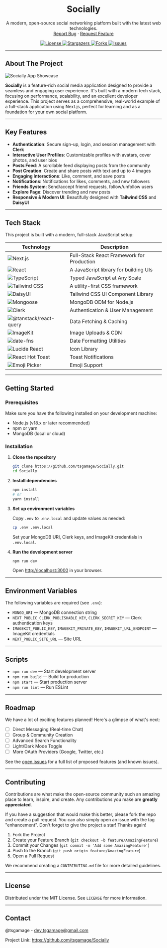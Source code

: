 <div align="center">
   <!-- Optional: Add your logo here -->
   <!-- <img src="public/logo.svg" alt="Socially Logo" width="100" height="100"> -->
   <h1 align="center">Socially</h1>
   <p align="center">
      A modern, open-source social networking platform built with the latest web technologies.<br />
      <a href="https://github.com/tsgamage/Socially/issues">Report Bug</a>
      ·
      <a href="https://github.com/tsgamage/Socially/issues">Request Feature</a>
   </p>
</div>

<!-- SHIELDS -->
<div align="center">
   <a href="https://github.com/tsgamage/Socially/blob/main/LICENSE">
      <img src="https://img.shields.io/github/license/tsgamage/Socially?style=for-the-badge" alt="License">
   </a>
   <a href="https://github.com/tsgamage/Socially/stargazers">
      <img src="https://img.shields.io/github/stars/tsgamage/Socially?style=for-the-badge" alt="Stargazers">
   </a>
   <a href="https://github.com/tsgamage/Socially/network/members">
      <img src="https://img.shields.io/github/forks/tsgamage/Socially?style=for-the-badge" alt="Forks">
   </a>
   <a href="https://github.com/tsgamage/Socially/issues">
      <img src="https://img.shields.io/github/issues/tsgamage/Socially?style=for-the-badge" alt="Issues">
   </a>
</div>

---

## About The Project

![Socially App Showcase](https://placehold.co/600x100?text=Showcase+of+Socially+App+Features)

**Socially** is a feature-rich social media application designed to provide a seamless and engaging user experience. It's built with a modern tech stack, focusing on performance, scalability, and an excellent developer experience. This project serves as a comprehensive, real-world example of a full-stack application using Next.js, perfect for learning and as a foundation for your own social platform.

---

## Key Features

- **Authentication**: Secure sign-up, login, and session management with **Clerk**
- **Interactive User Profiles**: Customizable profiles with avatars, cover photos, and user bios
- **Posts Feed**: A scrollable feed displaying posts from the community
- **Post Creation**: Create and share posts with text and up to 4 images
- **Engaging Interactions**: Like, comment, and save posts
- **Notifications**: Notifications for likes, comments, and new followers
- **Friends System**: Send/accept friend requests, follow/unfollow users
- **Explore Page**: Discover trending and new posts
- **Responsive & Modern UI**: Beautifully designed with **Tailwind CSS** and **DaisyUI**

---

## Tech Stack

This project is built with a modern, full-stack JavaScript setup:

| Technology                                                                                                                     | Description                               |
| ------------------------------------------------------------------------------------------------------------------------------ | ----------------------------------------- |
| ![Next.js](https://img.shields.io/badge/Next.js-000000?style=for-the-badge&logo=next.js&logoColor=white)                       | Full-Stack React Framework for Production |
| ![React](https://img.shields.io/badge/React-20232A?style=for-the-badge&logo=react&logoColor=61DAFB)                            | A JavaScript library for building UIs     |
| ![TypeScript](https://img.shields.io/badge/TypeScript-3178C6?style=for-the-badge&logo=typescript&logoColor=white)              | Typed JavaScript at Any Scale             |
| ![Tailwind CSS](https://img.shields.io/badge/Tailwind_CSS-06B6D4?style=for-the-badge&logo=tailwindcss&logoColor=white)         | A utility-first CSS framework             |
| ![DaisyUI](https://img.shields.io/badge/DaisyUI-4B286D?style=for-the-badge&logo=daisyui&logoColor=white)                       | Tailwind CSS UI Component Library         |
| ![Mongoose](https://img.shields.io/badge/Mongoose-880000?style=for-the-badge&logo=mongoose&logoColor=white)                    | MongoDB ODM for Node.js                   |
| ![Clerk](https://img.shields.io/badge/Clerk-3B82F6?style=for-the-badge&logo=clerk&logoColor=white)                             | Authentication & User Management          |
| ![@tanstack/react-query](https://img.shields.io/badge/React_Query-FF4154?style=for-the-badge&logo=react-query&logoColor=white) | Data Fetching & Caching                   |
| ![ImageKit](https://img.shields.io/badge/ImageKit-00BFFF?style=for-the-badge&logo=imagekit&logoColor=white)                    | Image Uploads & CDN                       |
| ![date-fns](https://img.shields.io/badge/date--fns-007ACC?style=for-the-badge&logo=date-fns&logoColor=white)                   | Date Formatting Utilities                 |
| ![Lucide React](https://img.shields.io/badge/Lucide-000?style=for-the-badge&logo=lucide&logoColor=white)                       | Icon Library                              |
| ![React Hot Toast](https://img.shields.io/badge/React_Hot_Toast-FFB300?style=for-the-badge&logo=react&logoColor=white)         | Toast Notifications                       |
| ![Emoji Picker](https://img.shields.io/badge/Emoji_Picker-FFD700?style=for-the-badge&logo=emoji&logoColor=white)               | Emoji Support                             |

---

## Getting Started

### Prerequisites

Make sure you have the following installed on your development machine:

- Node.js (v18.x or later recommended)
- npm or yarn
- MongoDB (local or cloud)

### Installation

1.  **Clone the repository**

    ```sh
    git clone https://github.com/tsgamage/Socially.git
    cd Socially
    ```

2.  **Install dependencies**

    ```sh
    npm install
    # or
    yarn install
    ```

3.  **Set up environment variables**

    Copy `.env` to `.env.local` and update values as needed:

    ```sh
    cp .env .env.local
    ```

    Set your MongoDB URI, Clerk keys, and ImageKit credentials in `.env.local`.

4.  **Run the development server**
    ```sh
    npm run dev
    ```
    Open [http://localhost:3000](http://localhost:3000) in your browser.

---

## Environment Variables

The following variables are required (see `.env`):

- `MONGO_URI` — MongoDB connection string
- `NEXT_PUBLIC_CLERK_PUBLISHABLE_KEY`, `CLERK_SECRET_KEY` — Clerk authentication keys
- `IMAGEKIT_PUBLIC_KEY`, `IMAGEKIT_PRIVATE_KEY`, `IMAGEKIT_URL_ENDPOINT` — ImageKit credentials
- `NEXT_PUBLIC_SITE_URL` — Site URL

---

## Scripts

- `npm run dev` — Start development server
- `npm run build` — Build for production
- `npm start` — Start production server
- `npm run lint` — Run ESLint

---

## Roadmap

We have a lot of exciting features planned! Here's a glimpse of what's next:

- [ ] Direct Messaging (Real-time Chat)
- [ ] Group & Community Creation
- [ ] Advanced Search Functionality
- [ ] Light/Dark Mode Toggle
- [ ] More OAuth Providers (Google, Twitter, etc.)

See the [open issues](https://github.com/tsgamage/Socially/issues) for a full list of proposed features (and known issues).

---

## Contributing

Contributions are what make the open-source community such an amazing place to learn, inspire, and create. Any contributions you make are **greatly appreciated**.

If you have a suggestion that would make this better, please fork the repo and create a pull request. You can also simply open an issue with the tag "enhancement". Don't forget to give the project a star! Thanks again!

1.  Fork the Project
2.  Create your Feature Branch (`git checkout -b feature/AmazingFeature`)
3.  Commit your Changes (`git commit -m 'Add some AmazingFeature'`)
4.  Push to the Branch (`git push origin feature/AmazingFeature`)
5.  Open a Pull Request

We recommend creating a `CONTRIBUTING.md` file for more detailed guidelines.

---

## License

Distributed under the MIT License. See `LICENSE` for more information.

---

## Contact

@tsgamage - dev.tsgamage@gmail.com

Project Link: https://github.com/tsgamage/Socially
